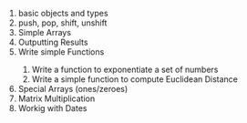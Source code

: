 
<ol>
<li> basic objects and types</li>
<li> push, pop, shift, unshift </li>
<li> Simple Arrays </li>
<li> Outputting Results </li>
<li> Write simple Functions </li>
 <ol> 
 <li> Write a function to exponentiate a set of numbers </li>
 <li> Write a simple function to compute Euclidean Distance </li>
 </ol>
 
<li> Special Arrays (ones/zeroes) </li>
<li> Matrix Multiplication </li>
<li> Workig with Dates
</ol>
